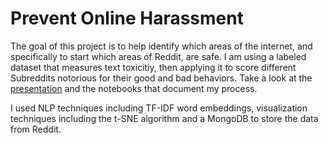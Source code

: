 # Prevent Online Harassment

The goal of this project is to help identify which areas of the internet, and specifically to start which areas of Reddit, are safe. I am using a labeled dataset that measures text toxicitiy, then applying it to score different Subreddits notorious for their good and bad behaviors. Take a look at the [presentation](Presentation.pdf) and the notebooks that document my process.  

I used NLP techniques including TF-IDF word embeddings, visualization techniques including the t-SNE algorithm and a MongoDB to store the data from Reddit.
